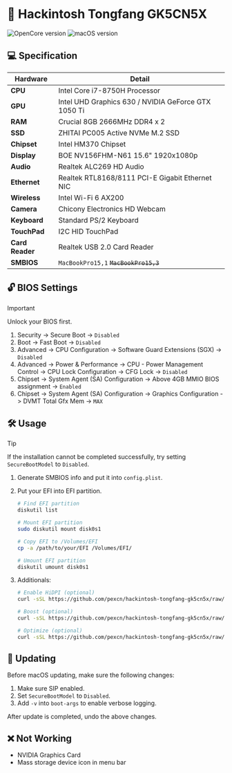 # :green_apple: Hackintosh Tongfang GK5CN5X

![OpenCore version](https://img.shields.io/badge/OpenCore-1.0.2-blue?style=flat-square&logo=circle) ![macOS version](https://img.shields.io/badge/macOS-Sonoma-green?style=flat-square&logo=apple)

## :computer: Specification

| **Hardware**    | **Detail**                                          |
| --------------- | --------------------------------------------------- |
| **CPU**         | Intel Core i7-8750H Processor                       |
| **GPU**         | Intel UHD Graphics 630 / NVIDIA GeForce GTX 1050 Ti |
| **RAM**         | Crucial 8GB 2666MHz DDR4 x 2                        |
| **SSD**         | ZHITAI PC005 Active NVMe M.2 SSD                    |
| **Chipset**     | Intel HM370 Chipset                                 |
| **Display**     | BOE NV156FHM-N61 15.6" 1920x1080p                   |
| **Audio**       | Realtek ALC269 HD Audio                             |
| **Ethernet**    | Realtek RTL8168/8111 PCI-E Gigabit Ethernet NIC     |
| **Wireless**    | Intel Wi-Fi 6 AX200                                 |
| **Camera**      | Chicony Electronics HD Webcam                       |
| **Keyboard**    | Standard PS/2 Keyboard                              |
| **TouchPad**    | I2C HID TouchPad                                    |
| **Card Reader** | Realtek USB 2.0 Card Reader                         |
| **SMBIOS**      | `MacBookPro15,1` ~~`MacBookPro15,3`~~               |

## :unlock: BIOS Settings

> [!IMPORTANT]
> Unlock your BIOS first.

1. Security -> Secure Boot -> `Disabled`
2. Boot -> Fast Boot -> `Disabled`
3. Advanced -> CPU Configuration -> Software Guard Extensions (SGX) -> `Disabled`
4. Advanced -> Power & Performance -> CPU - Power Management Control -> CPU Lock Configuration -> CFG Lock -> `Disabled`
5. Chipset -> System Agent (SA) Configuration -> Above 4GB MMIO BIOS assignment -> `Enabled`
6. Chipset -> System Agent (SA) Configuration -> Graphics Configuration -> DVMT Total Gfx Mem -> `MAX`

## :hammer_and_wrench: Usage

> [!TIP]
If the installation cannot be completed successfully, try setting `SecureBootModel` to `Disabled`.

1. Generate SMBIOS info and put it into `config.plist`.
2. Put your EFI into EFI partition.

   ```sh
   # Find EFI partition
   diskutil list

   # Mount EFI partition
   sudo diskutil mount disk0s1

   # Copy EFI to /Volumes/EFI
   cp -a /path/to/your/EFI /Volumes/EFI/

   # Umount EFI partition
   diskutil umount disk0s1
   ```

3. Additionals:

   ```sh
   # Enable HiDPI (optional)
   curl -sSL https://github.com/pexcn/hackintosh-tongfang-gk5cn5x/raw/master/extras/hidpi/enable.sh | sudo sh -

   # Boost (optional)
   curl -sSL https://github.com/pexcn/hackintosh-tongfang-gk5cn5x/raw/master/extras/voltageshift/enable.sh | sudo sh -

   # Optimize (optional)
   curl -sSL https://github.com/pexcn/hackintosh-tongfang-gk5cn5x/raw/master/extras/optimize/pmset.sh | sudo sh -
   ```

## :rocket: Updating

Before macOS updating, make sure the following changes:

1. Make sure SIP enabled.
2. Set `SecureBootModel` to `Disabled`.
3. Add `-v` into `boot-args` to enable verbose logging.

After update is completed, undo the above changes.

## :x: Not Working

- NVIDIA Graphics Card
- Mass storage device icon in menu bar
